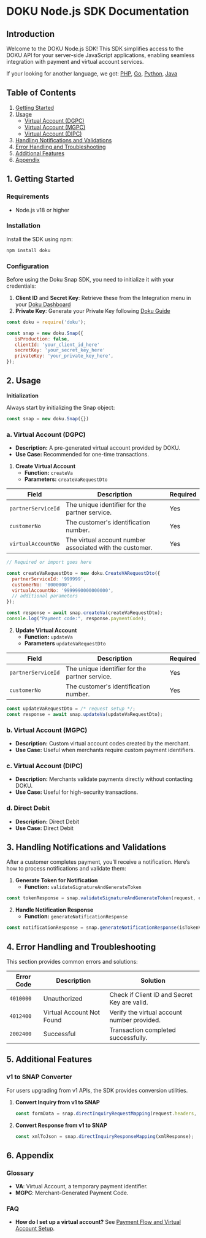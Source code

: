 # DOKU Node.js SDK Documentation

## Introduction
Welcome to the DOKU Node.js SDK! This SDK simplifies access to the DOKU API for your server-side JavaScript applications, enabling seamless integration with payment and virtual account services.

If your looking for another language, we got: [PHP](#), [Go](#), [Python](#), [Java](#)

## Table of Contents
1. [Getting Started](#1-getting-started])
2. [Usage](#2-usage)
   - [Virtual Account (DGPC)](#a-virtual-account-dgpc)
   - [Virtual Account (MGPC)](#)
   - [Virtual Account  (DIPC)](#dipc)
3. [Handling Notifications and Validations](#handling-notifications-and-validations)
4. [Error Handling and Troubleshooting](#error-handling-and-troubleshooting)
5. [Additional Features](#additional-features)
6. [Appendix](#6-appendix)

## 1. Getting Started

### Requirements
- Node.js v18 or higher

### Installation
Install the SDK using npm:
```bash
npm install doku
```

### Configuration
Before using the Doku Snap SDK, you need to initialize it with your credentials:

1. **Client ID** and **Secret Key**: Retrieve these from the Integration menu in your [Doku Dashboard](#)
2. **Private Key**: Generate your Private Key following [Doku Guide](#)


```javascript
const doku = require('doku');

const snap = new doku.Snap({
   isProduction: false,
   clientId: 'your_client_id_here'
   secretKey: 'your_secret_key_here'
   privateKey: 'your_private_key_here',
});

```

## 2. Usage

**Initialization**

Always start by initializing the Snap object:

```javascript
const snap = new doku.Snap({})
```

### a. Virtual Account (DGPC)
- **Description:** A pre-generated virtual account provided by DOKU.
- **Use Case:** Recommended for one-time transactions.

1. **Create Virtual Account**
   - **Function:** `createVa`
   - **Parameters:** `createVaRequestDto`

| **Field**           | **Description**                                                | **Required** |
|---------------------|----------------------------------------------------------------|--------------|
| `partnerServiceId`   | The unique identifier for the partner service.                 | Yes          |
| `customerNo`         | The customer's identification number.                          | Yes          |
| `virtualAccountNo`   | The virtual account number associated with the customer.       | Yes          |

   ```javascript
   // Required or import goes here

   const createVaRequestDto = new doku.CreateVARequestDto({
     partnerServiceId: '999999',
     customerNo: '0000000',
     virtualAccountNo: '9999990000000000',
     // additional parameters
   });

   const response = await snap.createVa(createVaRequestDto);
   console.log("Payment code:", response.paymentCode);
   ```

2. **Update Virtual Account**
   - **Function:** `updateVa`
   - **Parameters** `updateVaRequestDto`

| **Field**           | **Description**                                                | **Required** |
|---------------------|----------------------------------------------------------------|--------------|
| `partnerServiceId`   | The unique identifier for the partner service.                | Yes          |
| `customerNo`         | The customer's identification number.                         | Yes          |

```javascript
const updateVaRequestDto = /* request setup */;
const response = await snap.updateVa(updateVaRequestDto);
```

### b. Virtual Account (MGPC)
- **Description:** Custom virtual account codes created by the merchant.
- **Use Case:** Useful when merchants require custom payment identifiers.

### c. Virtual Account (DIPC)
- **Description:** Merchants validate payments directly without contacting DOKU.
- **Use Case:** Useful for high-security transactions.

### d. Direct Debit
- **Description:** Direct Debit
- **Use Case:** Direct Debit

## 3. Handling Notifications and Validations

After a customer completes payment, you’ll receive a notification. Here’s how to process notifications and validate them:

1. **Generate Token for Notification**
   - **Function:** `validateSignatureAndGenerateToken`

```javascript
const tokenResponse = snap.validateSignatureAndGenerateToken(request, endPointUrl);
```

2. **Handle Notification Response**
   - **Function:** `generateNotificationResponse`

```javascript
const notificationResponse = snap.generateNotificationResponse(isTokenValid, requestBody);
   ```

## 4. Error Handling and Troubleshooting

This section provides common errors and solutions:

| Error Code | Description                           | Solution                                     |
|------------|---------------------------------------|----------------------------------------------|
| `4010000`  | Unauthorized                          | Check if Client ID and Secret Key are valid. |
| `4012400`  | Virtual Account Not Found             | Verify the virtual account number provided.  |
| `2002400`  | Successful                            | Transaction completed successfully.          |

## 5. Additional Features

### v1 to SNAP Converter
For users upgrading from v1 APIs, the SDK provides conversion utilities.

1. **Convert Inquiry from v1 to SNAP**
   ```javascript
   const formData = snap.directInquiryRequestMapping(request.headers, request.body);
   ```

2. **Convert Response from v1 to SNAP**
   ```javascript
   const xmlToJson = snap.directInquiryResponseMapping(xmlResponse);
   ```

## 6. Appendix

### Glossary
- **VA**: Virtual Account, a temporary payment identifier.
- **MGPC**: Merchant-Generated Payment Code.

### FAQ
- **How do I set up a virtual account?**
  See [Payment Flow and Virtual Account Setup](#payment-flow-and-virtual-account-setup).
